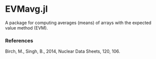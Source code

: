 # EVMavg.jl
A package for computing averages (means) of arrays with the expected value method (EVM).

### References
Birch, M., Singh, B., 2014, Nuclear Data Sheets, 120, 106.
